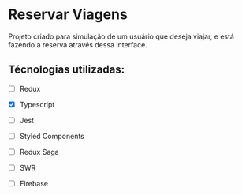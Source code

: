 # Reservar Viagens

Projeto criado para simulação de um usuário que deseja viajar, e está fazendo a reserva através dessa interface.

## Técnologias utilizadas:

- [ ] Redux
- [x] Typescript
- [ ] Jest
- [ ] Styled Components
- [ ] Redux Saga
- [ ] SWR
- [ ] Firebase


